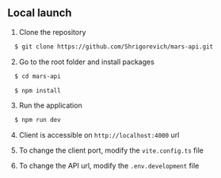 ## Local launch

1. Clone the repository

```bash
  $ git clone https://github.com/Shrigorevich/mars-api.git
```

2. Go to the root folder and install packages

```bash
  $ cd mars-api
```

```bash
  $ npm install
```

3. Run the application

```bash
  $ npm run dev
```

4. Client is accessible on `http://localhost:4000` url

5. To change the client port, modify the `vite.config.ts` file

6. To change the API url, modify the `.env.development` file
